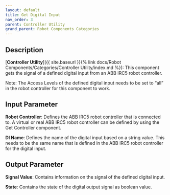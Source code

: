 ```yaml
---
layout: default
title: Get Digital Input
nav_order: 3
parent: Controller Utility
grand_parent: Robot Components Categories
---
```


## Description

[**Controller Utility**]({{ site.baseurl }}{% link docs/Robot Components/Categories/Controller Utility/index.md %}): This component gets the signal of a defined digital input from an ABB IRC5 robot controller.

Note: The Access Levels of the defined digital input needs to be set to “all” in the robot controller for this component to work.

## Input Parameter

**Robot Controller**: Defines the ABB IRC5 robot controller that is connected to. A virtual or real ABB IRC5 robot controller can be defined by using the Get Controller component.

**DI Name**: Defines the name of the digital input based on a string value. This needs to be the same name that is defined in the ABB IRC5 robot controller for the digital input.

## Output Parameter

**Signal Value**: Contains information on the signal of the defined digital input.

**State**: Contains the state of the digital output signal as boolean value.
